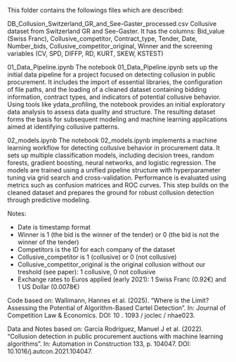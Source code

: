 This folder contains the followings files which are described:

DB_Collusion_Switzerland_GR_and_See-Gaster_processed.csv
Collusive dataset from Switzerland GR and See-Gaster. It has the columns:
Bid_value (Swiss Franc), Collusive_competitor, Contract_type, Tender, Date, Number_bids, Collusive_competitor_original, Winner and the screening variables (CV, SPD, DIFFP, RD, KURT, SKEW, KSTEST)

01_Data_Pipeline.ipynb
The notebook 01_Data_Pipeline.ipynb sets up the initial data pipeline for a project focused on detecting collusion in public procurement. It includes the import of essential libraries, the configuration of file paths, and the loading of a cleaned dataset containing bidding information, contract types, and indicators of potential collusive behavior. Using tools like ydata_profiling, the notebook provides an initial exploratory data analysis to assess data quality and structure. The resulting dataset forms the basis for subsequent modeling and machine learning applications aimed at identifying collusive patterns.

02_models.ipynb
The notebook 02_models.ipynb implements a machine learning workflow for detecting collusive behavior in procurement data. It sets up multiple classification models, including decision trees, random forests, gradient boosting, neural networks, and logistic regression. The models are trained using a unified pipeline structure with hyperparameter tuning via grid search and cross-validation. Performance is evaluated using metrics such as confusion matrices and ROC curves. This step builds on the cleaned dataset and prepares the ground for robust collusion detection through predictive modeling.


Notes:

 - Date is timestamp format
 - Winner is 1 (the bid is the winner of the tender) or 0 (the bid is not the winner of the tender)
 - Competitors is the ID for each company of the dataset
 - Collusive_competitor is 1 (collusive) or 0 (not collusive)
 - Collusive_competitor_original is the original collusion without our treshold (see paper): 1 collusive, 0 not collusive
 - Exchange rates to Euros applied (early 2021): 1 Swiss Franc (0.92€) and 1 US Dollar (0.0078€) 



Code based on: Wallimann, Hannes et al. (2025). “Where is the Limit? Assessing the Potential of Algorithm-Based Cartel Detection”. In: Journal of Competition Law & Economics. DOI: 10 . 1093 / joclec /
nhae023.

Data and Notes based on: García Rodríguez, Manuel J et al. (2022). “Collusion detection in public procurement auctions with machine learning algorithms”. In: Automation in Construction 133, p. 104047. DOI: 10.1016/j.autcon.2021.104047.

